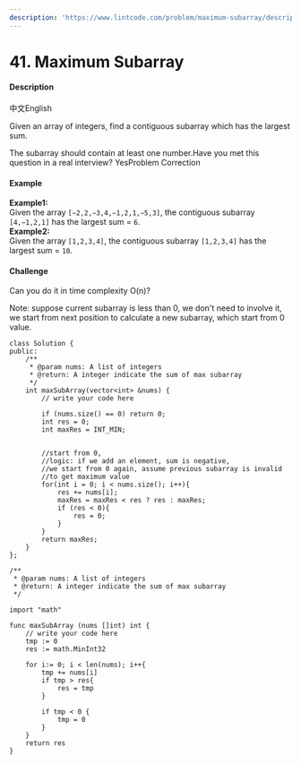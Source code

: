 ```yaml
---
description: 'https://www.lintcode.com/problem/maximum-subarray/description'
---
```


# 41. Maximum Subarray

#### Description

中文English

Given an array of integers, find a contiguous subarray which has the largest sum.

The subarray should contain at least one number.Have you met this question in a real interview?  YesProblem Correction

#### Example

**Example1:**  
Given the array `[−2,2,−3,4,−1,2,1,−5,3]`, the contiguous subarray `[4,−1,2,1]` has the largest sum = `6`.  
**Example2:**  
Given the array `[1,2,3,4]`, the contiguous subarray `[1,2,3,4]` has the largest sum = `10`.

#### Challenge

Can you do it in time complexity O\(n\)?

Note: suppose current subarray is less than 0, we don't need to involve it, we start from next position to calculate a new subarray, which start from 0 value.

```text
class Solution {
public:
    /**
     * @param nums: A list of integers
     * @return: A integer indicate the sum of max subarray
     */
    int maxSubArray(vector<int> &nums) {
        // write your code here
        
        if (nums.size() == 0) return 0;
        int res = 0;
        int maxRes = INT_MIN;
        
        
        //start from 0,
        //logic: if we add an element, sum is negative,
        //we start from 0 again, assume previous subarray is invalid
        //to get maximum value
        for(int i = 0; i < nums.size(); i++){
            res += nums[i];
            maxRes = maxRes < res ? res : maxRes;
            if (res < 0){
                res = 0;
            }
        }
        return maxRes;
    }
};
```



```text
/**
 * @param nums: A list of integers
 * @return: A integer indicate the sum of max subarray
 */

import "math"
    
func maxSubArray (nums []int) int {
    // write your code here
    tmp := 0
    res := math.MinInt32
    
    for i:= 0; i < len(nums); i++{
        tmp += nums[i]
        if tmp > res{
            res = tmp
        }
        
        if tmp < 0 {
            tmp = 0
        }
    }
    return res
}

```

